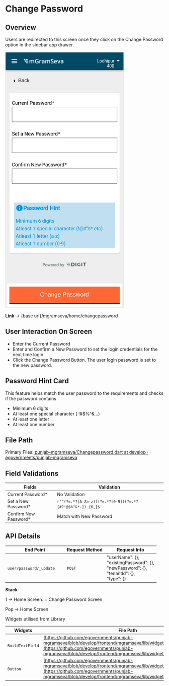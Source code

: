 # Change Password

## Overview

Users are redirected to this screen once they click on the Change Password option in the sidebar app drawer.

![](<../../../../.gitbook/assets/image (75).png>)

**Link** → {base url}/mgramseva/home/changepassword

## **User Interaction On Screen**

* Enter the Current Password
* Enter and Confirm a New Password to set the login credentials for the next time login
* Click the Change Password Button. The user login password is set to the new password.

## **Password Hint Card**

This feature helps match the user password to the requirements and checks if the password contains

* Minimum 6 digits
* At least one special character ( !#$%^&...)
* At least one letter
* At least one number

## **File Path**

Primary Files:[ <img src="https://github.com/fluidicon.png" alt="" data-size="line">punjab-mgramseva/Changepassword.dart at develop · egovernments/punjab-mgramseva](https://github.com/egovernments/punjab-mgramseva/blob/develop/frontend/mgramseva/lib/screeens/ChangePassword/Changepassword.dart)

## **Field Validations**

| Fields                 | Validation                                                 |
| ---------------------- | ---------------------------------------------------------- |
| Current Password\*     | No Validation                                              |
| Set a New Password\*   | `r'^(?=.*?[A-Za-z])(?=.*?[0-9])(?=.*?[#?!@$%^&*-]).{6,}$'` |
| Confirm New Password\* | Match with New Password                                    |

## **API Details**

<table><thead><tr><th width="175.33333333333331">End Point</th><th>Request Method</th><th>Request Info</th></tr></thead><tbody><tr><td><code>user/password/_update</code></td><td><code>POST</code></td><td>"userName": {},<br>"existingPassword": {},<br>"newPassword": {},<br>"tenantId": {},<br>"type": {}</td></tr></tbody></table>

**Stack**

1 → Home Screen. + Change Password Screen

Pop → Home Screen

Widgets utilised from Library

| Widgets          | File Path                                                                                                                                                                                                                                | Description |
| ---------------- | ---------------------------------------------------------------------------------------------------------------------------------------------------------------------------------------------------------------------------------------- | ----------- |
| `BuildTextField` | [https://github.com/egovernments/punjab-mgramseva/blob/develop/frontend/mgramseva/lib/widgets/TextFieldBuilder.dart](https://github.com/egovernments/punjab-mgramseva/blob/develop/frontend/mgramseva/lib/widgets/TextFieldBuilder.dart) | Text Field  |
| `Button`         | [https://github.com/egovernments/punjab-mgramseva/blob/develop/frontend/mgramseva/lib/widgets/Button.dart](https://github.com/egovernments/punjab-mgramseva/blob/develop/frontend/mgramseva/lib/widgets/Button.dart)                     | Button      |



